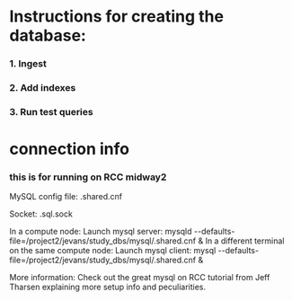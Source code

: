 # Instructions for creating the database:

### 1. Ingest

### 2. Add indexes

### 3. Run test queries





# connection info
### this is for running on RCC midway2

MySQL config file:  .shared.cnf

Socket:   .sql.sock


In a compute node:
Launch mysql server:
  mysqld --defaults-file=/project2/jevans/study_dbs/mysql/.shared.cnf &
In a different terminal on the same compute node:
Launch mysql client:
  mysql --defaults-file=/project2/jevans/study_dbs/mysql/.shared.cnf &


More information:
Check out the great mysql on RCC tutorial from Jeff Tharsen explaining more setup info and
peculiarities.
